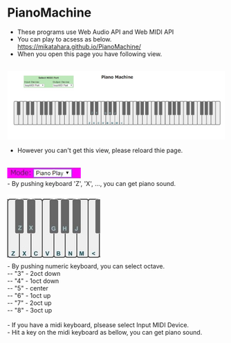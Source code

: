 # PianoMachine
- These programs use Web Audio API and Web MIDI API
- You can play to acsess as below. https://mikatahara.github.io/PianoMachine/<br>
- When you open this page you have following view.<br>

<br>
<img src="PianoMachineImage.jpg">
<br>

- However you can't get this view, please reloard thie page.<br>
<br>
<img src="pianoplaymode.jpg">
<br>
- By pushing keyboard 'Z', 'X', ..., you can get piano sound.<br>
<br>
<img src="keylayout1.jpg">
<br>
- By pushing numeric keyboard, you can select octave.<br>
-- "3" - 2oct down<br>
-- "4" - 1oct down<br>
-- "5" - center<br>
-- "6" - 1oct up<br>
-- "7" - 2oct up<br>
-- "8" - 3oct up<br>
<br>
- If you have a midi keyboard, plsease select Input MIDI Device.<br>
- Hit a key on the midi keyboard as bellow, you can get piano sound.<br>

